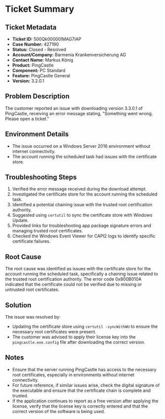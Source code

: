 # Ticket Summary

## Ticket Metadata
- **Ticket ID:** 500Qk00000IMAG7IAP
- **Case Number:** 427190
- **Status:** Closed - Resolved
- **Account/Company:** Barmenia Krankenversicherung AG
- **Contact Name:** Markus König
- **Product:** PingCastle
- **Component:** PC Standard
- **Feature:** PingCastle General
- **Version:** 3.2.0.1

## Problem Description
The customer reported an issue with downloading version 3.3.0.1 of PingCastle, receiving an error message stating, "Something went wrong. Please open a ticket."

## Environment Details
- The issue occurred on a Windows Server 2016 environment without internet connectivity.
- The account running the scheduled task had issues with the certificate store.

## Troubleshooting Steps
1. Verified the error message received during the download attempt.
2. Investigated the certificate store for the account running the scheduled task.
3. Identified a potential chaining issue with the trusted root certification authority.
4. Suggested using `certutil` to sync the certificate store with Windows Update.
5. Provided links for troubleshooting app package signature errors and managing trusted root certificates.
6. Checked the Windows Event Viewer for CAPI2 logs to identify specific certificate failures.

## Root Cause
The root cause was identified as issues with the certificate store for the account running the scheduled task, specifically a chaining issue related to the trusted root certification authority. The error code 0x800B010A indicated that the certificate could not be verified due to missing or untrusted root certificates.

## Solution
The issue was resolved by:
- Updating the certificate store using `certutil -syncWithWU` to ensure the necessary root certificates were present.
- The customer was advised to apply their license key into the `pingcastle.exe.config` file after downloading the correct version.

## Notes
- Ensure that the server running PingCastle has access to the necessary root certificates, especially in environments without internet connectivity.
- For future reference, if similar issues arise, check the digital signature of the executable and ensure that the certificate chain is complete and trusted.
- If the application continues to report as a free version after applying the license, verify that the license key is correctly entered and that the correct version of the software is being used.